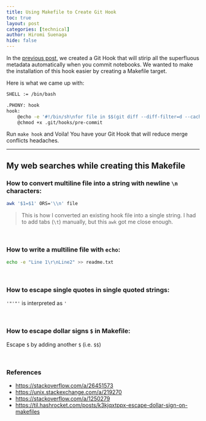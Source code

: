 ```yaml
---
title: Using Makefile to Create Git Hook
toc: true
layout: post
categories: [technical]
author: Hiromi Suenaga
hide: false
---
```


In the [previous post](https://blog.problemsolversguild.com/technical/2022/02/05/GitHook_to_clean_notebook.html), we created a Git Hook that will stirip all the superfluous metadata automatically when you commit notebooks. We wanted to make the installation of this hook easier by creating a Makefile target.

Here is what we came up with: 

```bash
SHELL := /bin/bash

.PHONY: hook
hook: 
	@echo -e '#!/bin/sh\nfor file in $$(git diff --diff-filter=d --cached --name-only | grep -E '"'"'\.ipynb$$'"'"')\ndo\n\tjupyter nbconvert --ClearOutputPreprocessor.enabled=True --inplace "$$file"\n\tgit add "$$file"\ndone\n'  > .git/hooks/pre-commit
	@chmod +x .git/hooks/pre-commit
```


Run `make hook` and Voila! You have your Git Hook that will reduce merge conflicts headaches.

---

## My web searches while creating this Makefile

### How to convert multiline file into a string with newline `\n` characters:
```bash
awk '$1=$1' ORS='\\n' file
```
>This is how I converted an existing hook file into a single string. I had to add tabs (`\t`) manually, but this `awk` got me close enough. 

<br />

### How to write a multiline file with `echo`:
```bash
echo -e "Line 1\r\nLine2" >> readme.txt
```

<br />

### How to escape single quotes in single quoted strings:
 `'"'"'` is interpreted as `'`

<br />

### How to escape dollar signs `$` in Makefile:
Escape `$` by adding another `$` (i.e. `$$`)

<br />

### References
- https://stackoverflow.com/a/26451573
- https://unix.stackexchange.com/a/219270
- https://stackoverflow.com/a/1250279  
- https://til.hashrocket.com/posts/k3kjqxtppx-escape-dollar-sign-on-makefiles 
   